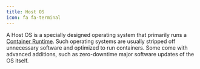 ```yaml
---
title: Host OS
icon: fa fa-terminal
---
```

A Host OS is a specially designed operating system that primarily runs a [Container Runtime](/components/container-runtime/).
Such operating systems are usually stripped off unnecessary software and optimized to run containers. Some come with advanced additions, such as zero-downtime major software updates of the OS itself.
